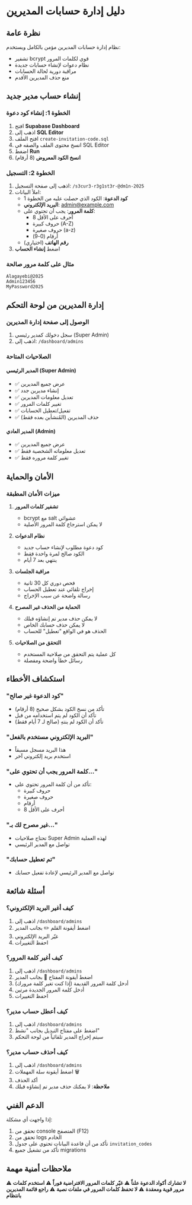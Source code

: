 # دليل إدارة حسابات المديرين

## نظرة عامة

نظام إدارة حسابات المديرين مؤمن بالكامل ويستخدم:
- تشفير bcrypt قوي لكلمات المرور
- نظام دعوات لإنشاء حسابات جديدة
- مراقبة دورية لحالة الحسابات
- منع حذف المديرين الأقدم

## إنشاء حساب مدير جديد

### الخطوة 1: إنشاء كود دعوة

1. افتح **Supabase Dashboard**
2. اذهب إلى **SQL Editor**
3. افتح الملف `create-invitation-code.sql`
4. انسخ محتوى الملف والصقه في SQL Editor
5. اضغط **Run**
6. **انسخ الكود المعروض** (8 أرقام)

### الخطوة 2: التسجيل

1. اذهب إلى صفحة التسجيل: `/s3cur3-r3g1st3r-@dm1n-2025`
2. املأ البيانات:
   - **كود الدعوة**: الكود الذي حصلت عليه من الخطوة 1
   - **البريد الإلكتروني**: admin@example.com
   - **كلمة المرور**: يجب أن تحتوي على:
     - 8 أحرف على الأقل
     - حروف كبيرة (A-Z)
     - حروف صغيرة (a-z)
     - أرقام (0-9)
   - **رقم الهاتف** (اختياري)
3. اضغط **إنشاء الحساب**

### مثال على كلمة مرور صالحة
```
Alagayebi@2025
Admin123456
MyPassword2025
```

## إدارة المديرين من لوحة التحكم

### الوصول إلى صفحة إدارة المديرين

1. سجل دخولك كمدير رئيسي (Super Admin)
2. اذهب إلى: `/dashboard/admins`

### الصلاحيات المتاحة

#### المدير الرئيسي (Super Admin)
- ✅ عرض جميع المديرين
- ✅ إنشاء مديرين جدد
- ✅ تعديل معلومات المديرين
- ✅ تغيير كلمات المرور
- ✅ تفعيل/تعطيل الحسابات
- ✅ حذف المديرين (المُنشأين بعده فقط)

#### المدير العادي (Admin)
- ✅ عرض جميع المديرين
- ✅ تعديل معلوماته الشخصية فقط
- ✅ تغيير كلمة مروره فقط

## الأمان والحماية

### ميزات الأمان المطبقة

1. **تشفير كلمات المرور**
   - bcrypt مع salt عشوائي
   - لا يمكن استرجاع كلمة المرور الأصلية

2. **نظام الدعوات**
   - كود دعوة مطلوب لإنشاء حساب جديد
   - الكود صالح لمرة واحدة فقط
   - ينتهي بعد 7 أيام

3. **مراقبة الجلسات**
   - فحص دوري كل 30 ثانية
   - إخراج تلقائي عند تعطيل الحساب
   - رسالة واضحة عن سبب الإخراج

4. **الحماية من الحذف غير المصرح**
   - لا يمكن حذف مدير تم إنشاؤه قبلك
   - لا يمكن حذف حسابك الخاص
   - الحذف هو في الواقع "تعطيل" للحساب

5. **التحقق من الصلاحيات**
   - كل عملية يتم التحقق من صلاحية المستخدم
   - رسائل خطأ واضحة ومفصلة

## استكشاف الأخطاء

### "كود الدعوة غير صالح"
- تأكد من نسخ الكود بشكل صحيح (8 أرقام)
- تأكد أن الكود لم يتم استخدامه من قبل
- تأكد أن الكود لم ينتهِ (صالح لـ 7 أيام فقط)

### "البريد الإلكتروني مستخدم بالفعل"
- هذا البريد مسجل مسبقاً
- استخدم بريد إلكتروني آخر

### "كلمة المرور يجب أن تحتوي على..."
- تأكد من أن كلمة المرور تحتوي على:
  - حروف كبيرة
  - حروف صغيرة
  - أرقام
  - 8 أحرف على الأقل

### "غير مصرح لك بـ..."
- تحتاج صلاحيات Super Admin لهذه العملية
- تواصل مع المدير الرئيسي

### "تم تعطيل حسابك"
- تواصل مع المدير الرئيسي لإعادة تفعيل حسابك

## أسئلة شائعة

### كيف أغير البريد الإلكتروني؟
1. اذهب إلى `/dashboard/admins`
2. اضغط أيقونة القلم ✏️ بجانب المدير
3. غيّر البريد الإلكتروني
4. احفظ التغييرات

### كيف أغير كلمة المرور؟
1. اذهب إلى `/dashboard/admins`
2. اضغط أيقونة المفتاح 🔑 بجانب المدير
3. أدخل كلمة المرور القديمة (إذا كنت تغير كلمة مرورك)
4. أدخل كلمة المرور الجديدة مرتين
5. احفظ التغييرات

### كيف أعطل حساب مدير؟
1. اذهب إلى `/dashboard/admins`
2. اضغط على مفتاح التبديل بجانب "نشط"
3. سيتم إخراج المدير تلقائياً من لوحة التحكم

### كيف أحذف حساب مدير؟
1. اذهب إلى `/dashboard/admins`
2. اضغط أيقونة سلة المهملات 🗑️
3. أكد الحذف
4. **ملاحظة**: لا يمكنك حذف مدير تم إنشاؤه قبلك

## الدعم الفني

إذا واجهت أي مشكلة:
1. تحقق من console المتصفح (F12)
2. تحقق من logs الخادم
3. تأكد من أن قاعدة البيانات تحتوي على جدول `invitation_codes`
4. تأكد من تشغيل جميع migrations

## ملاحظات أمنية مهمة

⚠️ **لا تشارك أكواد الدعوة علناً**
⚠️ **غيّر كلمات المرور الافتراضية فوراً**
⚠️ **استخدم كلمات مرور قوية ومعقدة**
⚠️ **لا تحفظ كلمات المرور في ملفات نصية**
⚠️ **راجع قائمة المديرين بانتظام**
